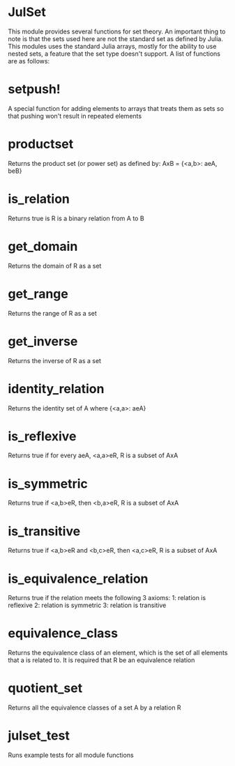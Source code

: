 # JulSet
This module provides several functions for set theory.
An important thing to note is that the sets used here are not the standard set as
defined by Julia. This modules uses the standard Julia arrays, mostly for the ability
to use nested sets, a feature that the set type doesn't support.
A list of functions are as follows:

# setpush!
A special function for adding elements to arrays that treats them as sets so that pushing 
won't result in repeated elements

# productset
Returns the product set (or power set) as defined by: AxB = {<a,b>: aeA, beB}

# is_relation
Returns true is R is a binary relation from A to B

# get_domain
Returns the domain of R as a set

# get_range
Returns the range of R as a set

# get_inverse
Returns the inverse of R as a set

# identity_relation
Returns the identity set of A where {<a,a>: aeA}

# is_reflexive
Returns true if for every aeA, <a,a>eR, R is a subset of AxA

# is_symmetric
Returns true if <a,b>eR, then <b,a>eR, R is a subset of AxA

# is_transitive
Returns true if <a,b>eR and <b,c>eR, then <a,c>eR, R is a subset of AxA

# is_equivalence_relation
Returns true if the relation meets the following 3 axioms:
1: relation is reflexive
2: relation is symmetric
3: relation is transitive

# equivalence_class
Returns the equivalence class of an element, which is the set of all elements that a is 
related to. It is required that R be an equivalence relation

# quotient_set
Returns all the equivalence classes of a set A by a relation R

# julset_test
Runs example tests for all module functions

